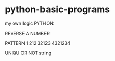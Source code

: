 # python-basic-programs
my own logic 
PYTHON:

REVERSE A NUMBER

PATTERN   1  212 32123 4321234
        
UNIQU OR NOT string
